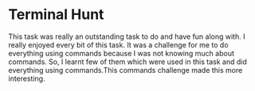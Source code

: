 # Terminal Hunt 

This task was really an outstanding task to do and have fun along with.
I really enjoyed every bit of this task. It was a challenge for me to do everything using commands because I was not knowing much about commands. So, I learnt few of them which were used in this task and did everything using commands.This commands challenge made this more interesting.